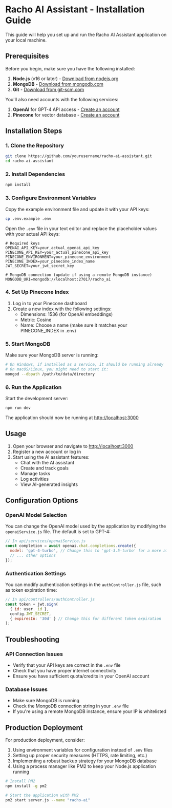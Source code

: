 # Racho AI Assistant - Installation Guide

This guide will help you set up and run the Racho AI Assistant application on your local machine.

## Prerequisites

Before you begin, make sure you have the following installed:

1. **Node.js** (v16 or later) - [Download from nodejs.org](https://nodejs.org/)
2. **MongoDB** - [Download from mongodb.com](https://www.mongodb.com/try/download/community)
3. **Git** - [Download from git-scm.com](https://git-scm.com/downloads)

You'll also need accounts with the following services:

1. **OpenAI** for GPT-4 API access - [Create an account](https://platform.openai.com/)
2. **Pinecone** for vector database - [Create an account](https://www.pinecone.io/)

## Installation Steps

### 1. Clone the Repository

```bash
git clone https://github.com/yourusername/racho-ai-assistant.git
cd racho-ai-assistant
```

### 2. Install Dependencies

```bash
npm install
```

### 3. Configure Environment Variables

Copy the example environment file and update it with your API keys:

```bash
cp .env.example .env
```

Open the `.env` file in your text editor and replace the placeholder values with your actual API keys:

```
# Required keys
OPENAI_API_KEY=your_actual_openai_api_key
PINECONE_API_KEY=your_actual_pinecone_api_key
PINECONE_ENVIRONMENT=your_pinecone_environment
PINECONE_INDEX=your_pinecone_index_name
JWT_SECRET=your_jwt_secret_key

# MongoDB connection (update if using a remote MongoDB instance)
MONGODB_URI=mongodb://localhost:27017/racho_ai
```

### 4. Set Up Pinecone Index

1. Log in to your Pinecone dashboard
2. Create a new index with the following settings:
   - Dimensions: 1536 (for OpenAI embeddings)
   - Metric: Cosine
   - Name: Choose a name (make sure it matches your PINECONE_INDEX in .env)

### 5. Start MongoDB

Make sure your MongoDB server is running:

```bash
# On Windows, if installed as a service, it should be running already
# On macOS/Linux, you might need to start it:
mongod --dbpath /path/to/data/directory
```

### 6. Run the Application

Start the development server:

```bash
npm run dev
```

The application should now be running at [http://localhost:3000](http://localhost:3000)

## Usage

1. Open your browser and navigate to [http://localhost:3000](http://localhost:3000)
2. Register a new account or log in
3. Start using the AI assistant features:
   - Chat with the AI assistant
   - Create and track goals
   - Manage tasks
   - Log activities
   - View AI-generated insights

## Configuration Options

### OpenAI Model Selection

You can change the OpenAI model used by the application by modifying the `openaiService.js` file. The default is set to GPT-4:

```javascript
// In api/services/openaiService.js
const completion = await openai.chat.completions.create({
  model: 'gpt-4-turbo', // Change this to 'gpt-3.5-turbo' for a more affordable option
  // ... other options
});
```

### Authentication Settings

You can modify authentication settings in the `authController.js` file, such as token expiration time:

```javascript
// In api/controllers/authController.js
const token = jwt.sign(
  { id: user._id }, 
  config.JWT_SECRET,
  { expiresIn: '30d' } // Change this for different token expiration
);
```

## Troubleshooting

### API Connection Issues

- Verify that your API keys are correct in the `.env` file
- Check that you have proper internet connectivity
- Ensure you have sufficient quota/credits in your OpenAI account

### Database Issues

- Make sure MongoDB is running
- Check the MongoDB connection string in your `.env` file
- If you're using a remote MongoDB instance, ensure your IP is whitelisted

## Production Deployment

For production deployment, consider:

1. Using environment variables for configuration instead of `.env` files
2. Setting up proper security measures (HTTPS, rate limiting, etc.)
3. Implementing a robust backup strategy for your MongoDB database
4. Using a process manager like PM2 to keep your Node.js application running

```bash
# Install PM2
npm install -g pm2

# Start the application with PM2
pm2 start server.js --name "racho-ai"
```